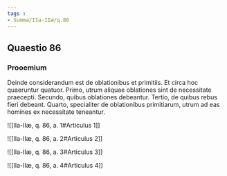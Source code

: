 ```yaml
---
tags : 
- Summa/IIa-IIæ/q.86
---
```


## Quaestio 86

### Prooemium

Deinde considerandum est de oblationibus et primitiis. Et circa hoc quaeruntur quatuor. Primo, utrum aliquae oblationes sint de necessitate praecepti. Secundo, quibus oblationes debeantur. Tertio, de quibus rebus fieri debeant. Quarto, specialiter de oblationibus primitiarum, utrum ad eas homines ex necessitate teneantur.

![[IIa-IIæ, q. 86, a. 1#Articulus 1]]

![[IIa-IIæ, q. 86, a. 2#Articulus 2]]

![[IIa-IIæ, q. 86, a. 3#Articulus 3]]

![[IIa-IIæ, q. 86, a. 4#Articulus 4]]

